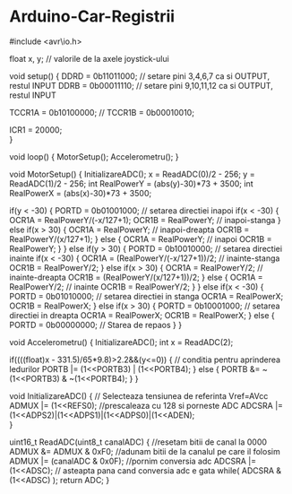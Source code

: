 # Arduino-Car-Registrii
#include <avr\io.h>

float x, y;         // valorile de la axele joystick-ului

void setup() {
  DDRD = 0b11011000; // setare pini 3,4,6,7 ca si OUTPUT, restul INPUT
  DDRB = 0b00011110; // setare pini 9,10,11,12 ca si OUTPUT, restul INPUT

  TCCR1A = 0b10100000; // 
  TCCR1B = 0b00010010;

  ICR1 = 20000;  
}

void loop() {
  MotorSetup();
  Accelerometru();
}

void MotorSetup() {
  InitializareADC();
  x = ReadADC(0)/2 - 256;
  y = ReadADC(1)/2 - 256;
  int RealPowerY = (abs(y)-30)*73 + 3500;
  int RealPowerX = (abs(x)-30)*73 + 3500; 
  
  if(y < -30) {
    PORTD = 0b01001000;               // setarea directiei inapoi
    if(x < -30) {  
      OCR1A = RealPowerY/(-x/127+1);
      OCR1B = RealPowerY;             // inapoi-stanga 
    }
    else if(x > 30) {
      OCR1A = RealPowerY;             // inapoi-dreapta
      OCR1B = RealPowerY/(x/127+1);
    }
    else {
      OCR1A = RealPowerY;             // inapoi
      OCR1B = RealPowerY; 
    }
  }
  else if(y > 30) {
    PORTD = 0b10010000;         // setarea directiei inainte
    if(x < -30) {
      OCR1A = (RealPowerY/(-x/127+1))/2;  // inainte-stanga
      OCR1B = RealPowerY/2;
    }
    else if(x > 30) {
      OCR1A = RealPowerY/2;               // inainte-dreapta
      OCR1B = (RealPowerY/(x/127+1))/2;
    }
    else {
      OCR1A = RealPowerY/2;               // inainte
      OCR1B = RealPowerY/2;
    }
  }
  else if(x < -30) {
    PORTD = 0b01010000;         // setarea directiei in stanga
    OCR1A = RealPowerX;
    OCR1B = RealPowerX;
  }
  else if(x > 30) {
    PORTD = 0b10001000;         // setarea directiei in dreapta
    OCR1A = RealPowerX;
    OCR1B = RealPowerX;
  }
  else {
    PORTD = 0b00000000;         // Starea de repaos
  }
}

void Accelerometru() {
  InitializareADC();
  int x = ReadADC(2); 

  if((((float)x - 331.5)/65*9.8)>2.2&&(y<=0)) { // conditia pentru aprinderea ledurilor
    PORTB |= (1<<PORTB3) | (1<<PORTB4);
  }
  else {
    PORTB &= ~(1<<PORTB3) & ~(1<<PORTB4);
  }
} 

void InitializareADC() {
    // Selecteaza tensiunea de referinta Vref=AVcc
    ADMUX |= (1<<REFS0);
    //prescaleaza cu 128 si porneste ADC 
    ADCSRA |= (1<<ADPS2)|(1<<ADPS1)|(1<<ADPS0)|(1<<ADEN);    
}

uint16_t ReadADC(uint8_t canalADC) {
    //resetam bitii de canal la 0000
    ADMUX &= ADMUX & 0xF0;
    //adunam bitii de la canalul pe care il folosim
    ADMUX |= (canalADC & 0x0F);
    //pornim conversia adc
    ADCSRA |= (1<<ADSC);
    // asteapta pana cand conversia adc e gata
    while( ADCSRA & (1<<ADSC) );
   return ADC;
}

